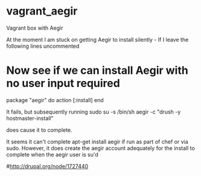 vagrant_aegir
=============

Vagrant box with Aegir

At the moment I am stuck on getting Aegir to install silently - If I leave the following lines uncommented

# Now see if we can install Aegir with no user input required
package "aegir" do
    action [:install]
end

It fails, but subsequently running 
sudo su -s /bin/sh aegir -c "drush -y hostmaster-install"

does cause it to complete.

It seems it can't complete apt-get install aegir if run as part of chef or via sudo. However, it does create the aegir 
account adequately for the install to complete when the aegir user is su'd

#http://drupal.org/node/1727440
